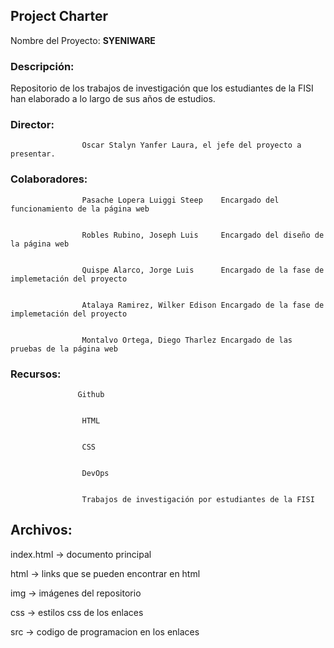 ## Project Charter
<!-- comentario -->

Nombre del Proyecto: **SYENIWARE** 


### Descripción:        


Repositorio de los trabajos de investigación que los estudiantes de la FISI han elaborado a lo largo de sus años de estudios. 


### Director:           


                    Oscar Stalyn Yanfer Laura, el jefe del proyecto a presentar.


### Colaboradores: 


                    Pasache Lopera Luiggi Steep    Encargado del funcionamiento de la página web


                    Robles Rubino, Joseph Luis     Encargado del diseño de la página web


                    Quispe Alarco, Jorge Luis      Encargado de la fase de implemetación del proyecto


                    Atalaya Ramirez, Wilker Edison Encargado de la fase de implemetación del proyecto


                    Montalvo Ortega, Diego Tharlez Encargado de las pruebas de la página web





### Recursos:        

                   Github


                    HTML


                    CSS


                    DevOps


                    Trabajos de investigación por estudiantes de la FISI



## Archivos:


index.html → documento principal


html → links que se pueden encontrar en html


img → imágenes del repositorio


css → estilos css de los enlaces 


src → codigo de programacion en los enlaces 